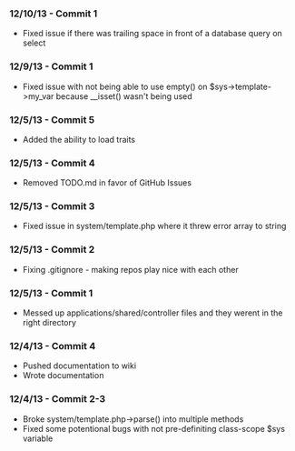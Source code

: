 ### 12/10/13 - Commit 1 ###
* Fixed issue if there was trailing space in front of a database query on select

### 12/9/13 - Commit 1 ###
* Fixed issue with not being able to use empty() on $sys->template->my_var because __isset() wasn't being used

### 12/5/13 - Commit 5 ###
* Added the ability to load traits

### 12/5/13 - Commit 4 ###
* Removed TODO.md in favor of GitHub Issues

### 12/5/13 - Commit 3 ###
* Fixed issue in system/template.php where it threw error array to string

### 12/5/13 - Commit 2 ###
* Fixing .gitignore - making repos play nice with each other

### 12/5/13 - Commit 1 ###
* Messed up applications/shared/controller files and they werent in the right directory

### 12/4/13 - Commit 4 ###
* Pushed documentation to wiki
* Wrote documentation

### 12/4/13 - Commit 2-3 ###
* Broke system/template.php->parse() into multiple methods
* Fixed some potentional bugs with not pre-definiting class-scope $sys variable